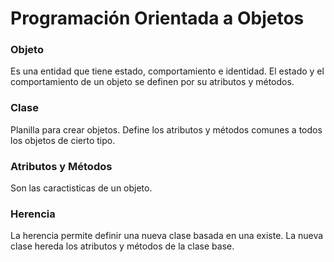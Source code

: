 # Programación Orientada a Objetos

### Objeto
Es una entidad que tiene estado, comportamiento e identidad. El estado y el comportamiento de un objeto se definen  por su atributos y métodos.

### Clase
Planilla para crear objetos. Define los atributos y métodos comunes a todos los objetos de cierto tipo. 

### Atributos y Métodos
Son las caractisticas de un objeto. 

### Herencia
La herencia permite definir una nueva clase basada en una existe. La nueva clase hereda los atributos y métodos de la clase base.
